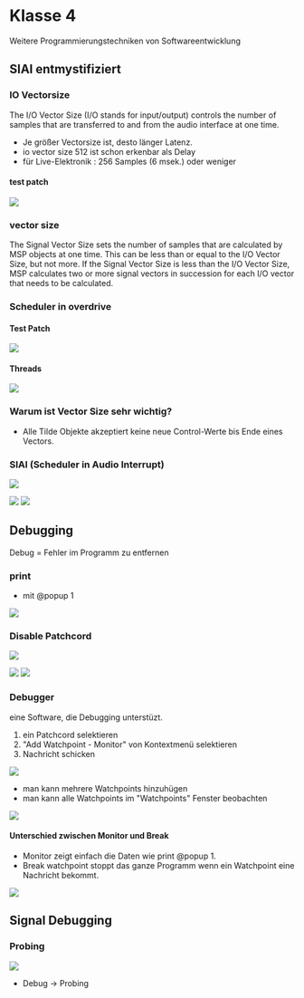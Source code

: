 # Klasse 4

Weitere Programmierungstechniken von Softwareentwicklung

## SIAI entmystifiziert


### IO Vectorsize

The I/O Vector Size (I/O stands for input/output) controls the number of samples that are transferred to and from the audio interface at one time.

- Je größer Vectorsize ist, desto länger Latenz.
- io vector size 512 ist schon erkenbar als Delay
- für Live-Elektronik : 256 Samples (6 msek.) oder weniger

#### test patch
![](K4/iovs.png)

### vector size
The Signal Vector Size sets the number of samples that are calculated by MSP objects at one time. This can be less than or equal to the I/O Vector Size, but not more. If the Signal Vector Size is less than the I/O Vector Size, MSP calculates two or more signal vectors in succession for each I/O vector that needs to be calculated. 

### Scheduler in overdrive


#### Test Patch
![](K4/overdirve_patch.jpg)

#### Threads 
![](K4/overdrive.png)

### Warum ist Vector Size sehr wichtig?

- Alle Tilde Objekte akzeptiert keine neue Control-Werte bis Ende eines Vectors.





### SIAI (Scheduler in Audio Interrupt)

![](K4/SIAI.png)


![](K4/sigvs512.png)
![](K4/sigvs1024.png)




## Debugging
Debug = Fehler im Programm zu entfernen

### print

- mit @popup 1 

![](K4/print.png)


### Disable Patchcord
![](K4/disable.png)

![](K4/disabled.png)
![](K4/disabled_audio.png)


### Debugger

eine Software, die Debugging unterstüzt.


1. ein Patchcord selektieren
2. "Add Watchpoint - Monitor" von Kontextmenü selektieren
3. Nachricht schicken

![](K4/monitor.png)

- man kann mehrere Watchpoints hinzuhügen
- man kann alle Watchpoints im "Watchpoints" Fenster beobachten

![](K4/watchpoints.png)

#### Unterschied zwischen Monitor und Break

- Monitor zeigt einfach die Daten wie print @popup 1.
- Break watchpoint stoppt das ganze Programm wenn ein Watchpoint eine Nachricht bekommt. 

![](K4/break.png)


## Signal Debugging

### Probing
![](K4/probing.png)

- Debug -> Probing


